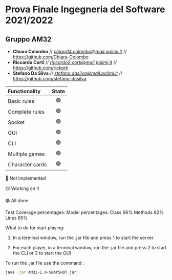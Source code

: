 # Prova Finale Ingegneria del Software 2021/2022
## Gruppo AM32



* **Chiara Colombo**  //   *chiara14.colombo@mail.polimi.it*  //  https://github.com/Chiara-Colombo
* **Riccardo Corti**   //     *riccardo2.corti@mail.polimi.it* // https://github.com/rickorti
* **Stefano Da Silva**  // *stefano.dasilva@mail.polimi.it* //  https://github.com/stefano-dasilva

| Functionality    |                       State                        |
|:-----------------|:--------------------------------------------------:|
| Basic rules      | 🟢 |
| Complete rules   | 🟢 |
| Socket           | 🟢 |
| GUI              | 🟢 |
| CLI              | 🟢 |
| Multiple games   | 🟢 |
| Character cards  | 🟢 |


🔴 Not implemented

🟡 Working on it

🟢 All done

Test Coverage percentages:
Model percentages:
        Class 96%
        Methods 82%
        Lines 85%


What to do for start playing:
1. In a terminal window, run the .jar file and press 1 to start the server

2. For each player, in a terminal window, run the .jar file and press 2 to start the CLI or 3 to start the GUI

To run the .jar file use the command :
```bash        
java -jar AM32-1.0-SNAPSHOT.jar
```